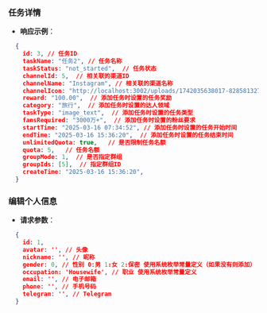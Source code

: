 <!--
 * @Author: diaochan
 * @Date: 2025-03-16 19:42:26
 * @LastEditors: rueen
 * @LastEditTime: 2025-03-19 09:11:02
 * @Description: 
-->
### 任务详情
- **响应示例**：
```json
  {
    id: 3, // 任务ID
    taskName: "任务2", // 任务名称
    taskStatus: "not_started",  // 任务状态
    channelId: 5,  // 相关联的渠道ID
    channelName: "Instagram", // 相关联的渠道名称
    channelIcon: "http://localhost:3002/uploads/1742035638017-828581327.png", // 相关联的渠道图标
    reward: "100.00",  // 添加任务时设置的任务奖励
    category: "旅行",  // 添加任务时设置的达人领域
    taskType: "image_text",  // 添加任务时设置的任务类型
    fansRequired: "3000万+",  // 添加任务时设置的粉丝要求
    startTime: "2025-03-16 07:34:52", // 添加任务时设置的任务开始时间
    endTime: "2025-03-16 15:36:20",  // 添加任务时设置的任务结束时间
    unlimitedQuota: true,   // 是否限制任务名额
    quota: 5,   // 任务名额
    groupMode: 1,  // 是否指定群组
    groupIds: [5],  // 指定群组ID
    createTime: "2025-03-16 15:36:20",
  }
  ```

### 编辑个人信息
- **请求参数**：
```json
  {
    id: 1,
    avatar: '', // 头像
    nickname: '', // 昵称
    gender: 0, // 性别 0:男 1:女 2:保密 使用系统枚举常量定义（如果没有则添加）
    occupation: 'Housewife', // 职业 使用系统枚举常量定义
    email: '', // 电子邮箱
    phone: '', // 手机号码
    telegram: '', // Telegram
  }
  ```